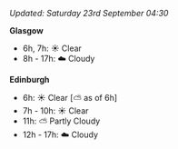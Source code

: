 *Updated: Saturday 23rd September 04:30*

**Glasgow**

* 6h, 7h: :sunny: Clear
* 8h - 17h: :cloud: Cloudy

**Edinburgh**

* 6h: :sunny: Clear [:partly_sunny: as of 6h]
* 7h - 10h: :sunny: Clear
* 11h: :partly_sunny: Partly Cloudy
* 12h - 17h: :cloud: Cloudy
